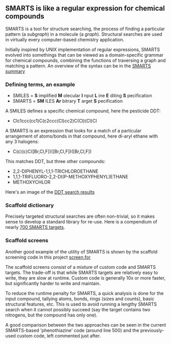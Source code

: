 ## SMARTS is like a regular expression for chemical compounds

SMARTS is a tool for structure searching, the process of finding a particular pattern
(a *subgraph*) in a molecule (a *graph*). Structural searches are
used in virtually every computer-based chemistry application.

Initially inspired by UNIX implementation of regular expressions, 
SMARTS evolved into somethings that can be viewed as a 
domain-specific grammar for chemical compounds, combining 
the functions of traversing a graph and matching a pattern.
An overview of the syntax can be in the [SMARTS summary](./cheat-sheet.txt)

### Defining terms, an example

* SMILES = __S__ implified __M__ olecular __I__ nput __L__ ine __E__ diting __S__ pecification
* SMARTS = __SM__ ILES __Ar__ bitrary __T__ arget __S__ pecification

A SMILES defines a specific chemical compound, here the pesticide DDT:  

*  Clc1ccc(cc1)C(c2ccc(Cl)cc2)C(Cl)(Cl)Cl

A SMARTS is an expression that looks for a match of a particular arrangement 
of atoms/bonds in that compound, here di-aryl ethane with any 3 halogens:

* C(c)(c)C([Br,Cl,F])([Br,Cl,F])([Br,Cl,F])

This matches DDT, but three other compounds:

* 2,2-DIPHENYL-1,1,1-TRICHLOROETHANE
* 1,1,1-TRIFLUORO-2,2-DI(P-METHOXYPHENYL)ETHANE
* METHOXYCHLOR

Here's an image of the [DDT search results](./ddt.png)

### Scaffold dictionary

Precisely targeted structural searches are often non-trivial, so it makes sense
to develop a standard library for re-use. Here is a compendium of nearly 
[700 SMARTS targets](./scaffold-dictionary.txt).

### Scaffold screens

Another good example of the utility of SMARTS is shown by the scaffold screening code in this 
project [screen.for](./screen.for)

The scaffold screens consist of a mixture of custom code and SMARTS targets. The trade-off
is that while SMARTS targets are relatively easy to write, they are slow at runtime. Custom
code is generally 10x or more faster, but significantly harder to write and maintain.

To reduce the runtime penalty for SMARTS, a quick analysis is done for the input compound,
tallying atoms, bonds, rings (sizes and counts), basic structural features, etc.  This is
used to avoid running a lengthy SMARTS search when it cannot possibly succeed (say the target
contains two nitrogens, but the compound has only one).

A good comparison between the two approaches can be seen in the current SMARTS-based
'phenothiazine' code (around line 500) and the previously-used custom code, left commented
just after.
